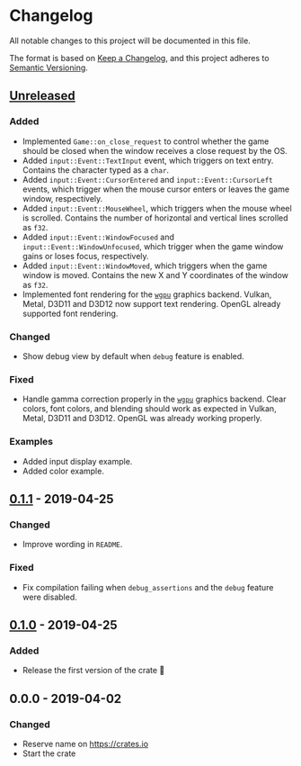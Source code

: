 # Changelog
All notable changes to this project will be documented in this file.

The format is based on [Keep a Changelog](https://keepachangelog.com/en/1.0.0/),
and this project adheres to [Semantic Versioning](https://semver.org/spec/v2.0.0.html).

## [Unreleased]
### Added
- Implemented `Game::on_close_request` to control whether the game should be
  closed when the window receives a close request by the OS. 
- Added `input::Event::TextInput` event, which triggers on text entry. Contains
  the character typed as a `char`.
- Added `input::Event::CursorEntered` and `input::Event::CursorLeft` events,
  which trigger when the mouse cursor enters or leaves the game window,
  respectively.
- Added `input::Event::MouseWheel`, which triggers when the mouse wheel is
  scrolled. Contains the number of horizontal and vertical lines scrolled as
  `f32`.
- Added `input::Event::WindowFocused` and `input::Event::WindowUnfocused`, which
  trigger when the game window gains or loses focus, respectively.
- Added `input::Event::WindowMoved`, which triggers when the game window is
  moved. Contains the new X and Y coordinates of the window as `f32`.
- Implemented font rendering for the [`wgpu`] graphics backend. Vulkan, Metal,
  D3D11 and D3D12 now support text rendering. OpenGL already supported font
  rendering.

### Changed
- Show debug view by default when `debug` feature is enabled.

### Fixed
- Handle gamma correction properly in the [`wgpu`] graphics backend. Clear
  colors, font colors, and blending should work as expected in Vulkan, Metal,
  D3D11 and D3D12. OpenGL was already working properly.

### Examples
- Added input display example.
- Added color example.

## [0.1.1] - 2019-04-25
### Changed
- Improve wording in `README`.

### Fixed
- Fix compilation failing when `debug_assertions` and the `debug` feature were
  disabled.

## [0.1.0] - 2019-04-25
### Added
- Release the first version of the crate :tada:

## 0.0.0 - 2019-04-02
### Changed
- Reserve name on https://crates.io
- Start the crate

[Unreleased]: https://github.com/hecrj/coffee/compare/0.1.1...HEAD
[0.1.1]: https://github.com/hecrj/coffee/compare/0.1.0...0.1.1
[0.1.0]: https://github.com/hecrj/coffee/releases/tag/0.1.0

[`wgpu`]: https://github.com/gfx-rs/wgpu
